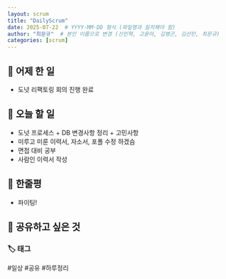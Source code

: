 ```yaml
---
layout: scrum
title: "DailyScrum"
date: 2025-07-22  # YYYY-MM-DD 형식 (파일명과 일치해야 함)
author: "최문규"  # 본인 이름으로 변경 (신민혁, 고윤아, 김병곤, 김선민, 최문규)
categories: [scrum]
---
```


## 📝 어제 한 일

- 도넛 리팩토링 회의 진행 완료 

## 🎯 오늘 할 일

- 도넛 프로세스 + DB 변경사항 정리 + 고민사항 
- 미루고 미룬 이력서, 자소서, 포폴 수정 하겠슴
- 면접 대비 공부 
- 사람인 이력서 작성 

## 💭 한줄평

- 파이팅!

## 🔗 공유하고 싶은 것


### 🏷️ 태그

#일상 #공유 #하루정리 